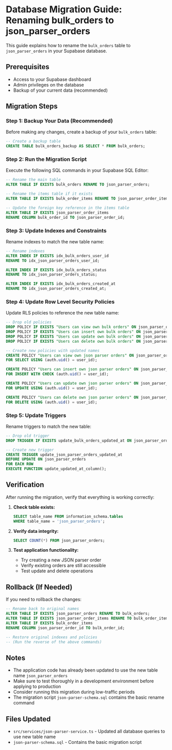 # Database Migration Guide: Renaming bulk_orders to json_parser_orders

This guide explains how to rename the `bulk_orders` table to `json_parser_orders` in your Supabase database.

## Prerequisites

- Access to your Supabase dashboard
- Admin privileges on the database
- Backup of your current data (recommended)

## Migration Steps

### Step 1: Backup Your Data (Recommended)

Before making any changes, create a backup of your `bulk_orders` table:

```sql
-- Create a backup table
CREATE TABLE bulk_orders_backup AS SELECT * FROM bulk_orders;
```

### Step 2: Run the Migration Script

Execute the following SQL commands in your Supabase SQL Editor:

```sql
-- Rename the main table
ALTER TABLE IF EXISTS bulk_orders RENAME TO json_parser_orders;

-- Rename the items table if it exists
ALTER TABLE IF EXISTS bulk_order_items RENAME TO json_parser_order_items;

-- Update the foreign key reference in the items table
ALTER TABLE IF EXISTS json_parser_order_items 
RENAME COLUMN bulk_order_id TO json_parser_order_id;
```

### Step 3: Update Indexes and Constraints

Rename indexes to match the new table name:

```sql
-- Rename indexes
ALTER INDEX IF EXISTS idx_bulk_orders_user_id 
RENAME TO idx_json_parser_orders_user_id;

ALTER INDEX IF EXISTS idx_bulk_orders_status 
RENAME TO idx_json_parser_orders_status;

ALTER INDEX IF EXISTS idx_bulk_orders_created_at 
RENAME TO idx_json_parser_orders_created_at;
```

### Step 4: Update Row Level Security Policies

Update RLS policies to reference the new table name:

```sql
-- Drop old policies
DROP POLICY IF EXISTS "Users can view own bulk orders" ON json_parser_orders;
DROP POLICY IF EXISTS "Users can insert own bulk orders" ON json_parser_orders;
DROP POLICY IF EXISTS "Users can update own bulk orders" ON json_parser_orders;
DROP POLICY IF EXISTS "Users can delete own bulk orders" ON json_parser_orders;

-- Create new policies with updated names
CREATE POLICY "Users can view own json parser orders" ON json_parser_orders
FOR SELECT USING (auth.uid() = user_id);

CREATE POLICY "Users can insert own json parser orders" ON json_parser_orders
FOR INSERT WITH CHECK (auth.uid() = user_id);

CREATE POLICY "Users can update own json parser orders" ON json_parser_orders
FOR UPDATE USING (auth.uid() = user_id);

CREATE POLICY "Users can delete own json parser orders" ON json_parser_orders
FOR DELETE USING (auth.uid() = user_id);
```

### Step 5: Update Triggers

Rename triggers to match the new table:

```sql
-- Drop old trigger
DROP TRIGGER IF EXISTS update_bulk_orders_updated_at ON json_parser_orders;

-- Create new trigger
CREATE TRIGGER update_json_parser_orders_updated_at
BEFORE UPDATE ON json_parser_orders
FOR EACH ROW
EXECUTE FUNCTION update_updated_at_column();
```

## Verification

After running the migration, verify that everything is working correctly:

1. **Check table exists:**
   ```sql
   SELECT table_name FROM information_schema.tables 
   WHERE table_name = 'json_parser_orders';
   ```

2. **Verify data integrity:**
   ```sql
   SELECT COUNT(*) FROM json_parser_orders;
   ```

3. **Test application functionality:**
   - Try creating a new JSON parser order
   - Verify existing orders are still accessible
   - Test update and delete operations

## Rollback (If Needed)

If you need to rollback the changes:

```sql
-- Rename back to original names
ALTER TABLE IF EXISTS json_parser_orders RENAME TO bulk_orders;
ALTER TABLE IF EXISTS json_parser_order_items RENAME TO bulk_order_items;
ALTER TABLE IF EXISTS bulk_order_items 
RENAME COLUMN json_parser_order_id TO bulk_order_id;

-- Restore original indexes and policies
-- (Run the reverse of the above commands)
```

## Notes

- The application code has already been updated to use the new table name `json_parser_orders`
- Make sure to test thoroughly in a development environment before applying to production
- Consider running this migration during low-traffic periods
- The migration script `json-parser-schema.sql` contains the basic rename command

## Files Updated

- `src/services/json-parser-service.ts` - Updated all database queries to use new table name
- `json-parser-schema.sql` - Contains the basic migration script